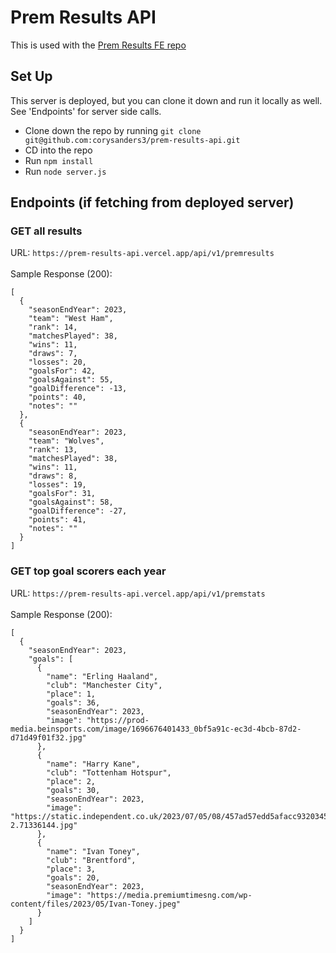 # Prem Results API
This is used with the [Prem Results FE repo](https://github.com/corysanders3/prem-results-fe)

## Set Up
This server is deployed, but you can clone it down and run it locally as well. See 'Endpoints' for server side calls.

- Clone down the repo by running `git clone git@github.com:corysanders3/prem-results-api.git`
- CD into the repo
- Run `npm install`
- Run `node server.js`

## Endpoints (if fetching from deployed server)
### GET all results
URL: `https://prem-results-api.vercel.app/api/v1/premresults`
</br>
</br>
Sample Response (200):
```
[
  {
    "seasonEndYear": 2023,
    "team": "West Ham",
    "rank": 14,
    "matchesPlayed": 38,
    "wins": 11,
    "draws": 7,
    "losses": 20,
    "goalsFor": 42,
    "goalsAgainst": 55,
    "goalDifference": -13,
    "points": 40,
    "notes": ""
  },
  {
    "seasonEndYear": 2023,
    "team": "Wolves",
    "rank": 13,
    "matchesPlayed": 38,
    "wins": 11,
    "draws": 8,
    "losses": 19,
    "goalsFor": 31,
    "goalsAgainst": 58,
    "goalDifference": -27,
    "points": 41,
    "notes": ""
  }
]
```

### GET top goal scorers each year
URL: `https://prem-results-api.vercel.app/api/v1/premstats`
</br>
</br>
Sample Response (200):
```
[
  {
    "seasonEndYear": 2023,
    "goals": [
      {
        "name": "Erling Haaland",
        "club": "Manchester City",
        "place": 1,
        "goals": 36,
        "seasonEndYear": 2023,
        "image": "https://prod-media.beinsports.com/image/1696676401433_0bf5a91c-ec3d-4bcb-87d2-d71d49f01f32.jpg"
      },
      {
        "name": "Harry Kane",
        "club": "Tottenham Hotspur",
        "place": 2,
        "goals": 30,
        "seasonEndYear": 2023,
        "image": "https://static.independent.co.uk/2023/07/05/08/457ad57edd5afacc9320345a649a8541Y29udGVudHNlYXJjaGFwaSwxNjg4NTc2OTAw-2.71336144.jpg"
      },
      {
        "name": "Ivan Toney",
        "club": "Brentford",
        "place": 3,
        "goals": 20,
        "seasonEndYear": 2023,
        "image": "https://media.premiumtimesng.com/wp-content/files/2023/05/Ivan-Toney.jpeg"
      }
    ]
  }
]
```

